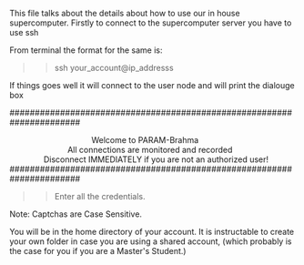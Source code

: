 This file talks about the details about how to use our in house supercomputer.
Firstly to connect to the supercomputer server you have to use ssh

From terminal the format for the same is:
>> ssh your_account@ip_addresss

If things goes well it will connect to the user node and will print the dialouge box

######################################################################

&emsp;&emsp;&emsp;&emsp;&emsp;&emsp;&emsp;&emsp;&emsp;&emsp;   Welcome to PARAM-Brahma                                
&emsp;&emsp;&emsp;&emsp;&emsp;&emsp;&emsp;   All connections are monitored and recorded                      
&emsp;&emsp;&emsp;&emsp;    Disconnect IMMEDIATELY if you are not an authorized user!       
######################################################################


>> Enter all the credentials. 

Note: Captchas are Case Sensitive.

You will be in the home directory of your account. It is instructable to create your own folder in case you are using a shared account, 
(which probably is the case for you if you are a Master's Student.)
